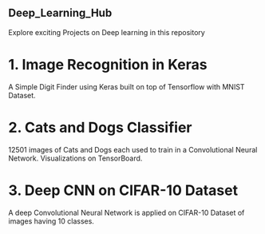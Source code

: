 ## Deep_Learning_Hub
Explore exciting Projects on Deep learning in this repository

  # 1. Image Recognition in Keras 
  
   A Simple Digit Finder using Keras built on top of Tensorflow with MNIST Dataset.
      
  # 2. Cats and Dogs Classifier
  
   12501 images of Cats and Dogs each used to train in a Convolutional Neural Network. Visualizations on TensorBoard.
   
  # 3. Deep CNN on CIFAR-10 Dataset
  
   A deep Convolutional Neural Network is applied on CIFAR-10 Dataset of images having 10 classes.
